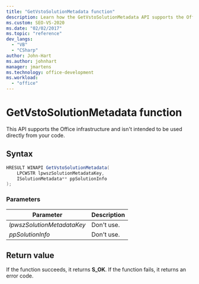```yaml
---
title: "GetVstoSolutionMetadata function"
description: Learn how the GetVstoSolutionMetadata API supports the Office infrastructure and isn't intended to be used directly from your code.
ms.custom: SEO-VS-2020
ms.date: "02/02/2017"
ms.topic: "reference"
dev_langs:
  - "VB"
  - "CSharp"
author: John-Hart
ms.author: johnhart
manager: jmartens
ms.technology: office-development
ms.workload:
  - "office"
---
```


# GetVstoSolutionMetadata function
  This API supports the Office infrastructure and isn't intended to be used directly from your code.

## Syntax

```csharp
HRESULT WINAPI GetVstoSolutionMetadata(
    LPCWSTR lpwszSolutionMetadataKey,
    ISolutionMetadata** ppSolutionInfo
);
```

### Parameters

|Parameter|Description|
|---------------|-----------------|
|*lpwszSolutionMetadataKey*|Don't use.|
|*ppSolutionInfo*|Don't use.|

## Return value
 If the function succeeds, it returns **S_OK**. If the function fails, it returns an error code.
